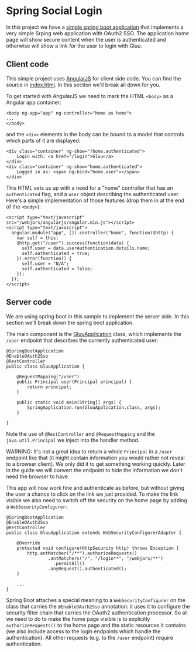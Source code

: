 # Spring Social Login

In this project we have a [simple spring boot application](src/main/java/com/example/GluuApplication) that implements a very simple Srping web application with OAuth2 SSO. The application home page will show secure content when the user is authenticated and otherwise will show a link for the user to login with Gluu.

## Client code

This simple project uses [AngularJS](https://angularjs.org/) for client side code. You can find the source in [index.html](src/main/resources/static/index.html). In this section we'll break all down for you.

To get started with AngularJS we need to mark the HTML `<body>` as a
Angular app container:

    <body ng-app="app" ng-controller="home as home">
    ...
    </body>

and the `<div>` elements in the body can be bound to a model that
controls which parts of it are displayed:

    <div class="container" ng-show="!home.authenticated">
    	Login with: <a href="/login">Gluu</a>
    </div>
    <div class="container" ng-show="home.authenticated">
    	Logged in as: <span ng-bind="home.user"></span>
    </div>

This HTML sets us up with a need for a "home" controller that has an
`authenticated` flag, and a `user` object describing the authenticated
user. Here's a simple implementation of those features (drop them in
at the end of the `<body>`):

    <script type="text/javascript" src="/webjars/angularjs/angular.min.js"></script>
    <script type="text/javascript">
      angular.module("app", []).controller("home", function($http) {
        var self = this;
        $http.get("/user").success(function(data) {
          self.user = data.userAuthentication.details.name;
          self.authenticated = true;
        }).error(function() {
          self.user = "N/A";
          self.authenticated = false;
        });
      });
    </script>

## Server code

We are using spring boot in this sample to implement the server side. In this section we'll break down the spring boot application.

The main component is the [GluuApplication](src/main/java/com/example/GluuApplication.java) class, which implements the `/user` endpoint that describes the currently
authenticated user:

    @SpringBootApplication
    @EnableOAuth2Sso
    @RestController
    public class GluuApplication {

        @RequestMapping("/user")
        public Principal user(Principal principal) {
            return principal;
        }

        public static void main(String[] args) {
            SpringApplication.run(GluuApplication.class, args);
        }

    }

Note the use of `@RestController` and `@RequestMapping` and the
`java.util.Principal` we inject into the handler method.

WARNING: It's not a great idea to return a whole `Principal` in a
`/user` endpoint like that (it might contain information you would
rather not reveal to a browser client). We only did it to get
something working quickly. Later in the guide we will convert the
endpoint to hide the information we don't need the browser to have.

This app will now work fine and authenticate as before, but without
giving the user a chance to click on the link we just provided. To
make the link visible we also need to switch off the security on the
home page by adding a `WebSecurityConfigurer`:


    @SpringBootApplication
    @EnableOAuth2Sso
    @RestController
    public class GluuApplication extends WebSecurityConfigurerAdapter {

        @Override
        protected void configure(HttpSecurity http) throws Exception {
            http.antMatcher("/**").authorizeRequests()
                    .antMatchers("/", "/login**", "/webjars/**")
                      .permitAll()
                    .anyRequest().authenticated();
        }

        ...
    }


Spring Boot attaches a special meaning to a `WebSecurityConfigurer` on
the class that carries the `@EnableOAuth2Sso` annotation: it uses it
to configure the security filter chain that carries the OAuth2
authentication processor. So all we need to do to make the home page
visible is to explicitly `authorizeRequests()` to the home page and
the static resources it contains (we also include access to the login
endpoints which handle the authentication). All other requests
(e.g. to the `/user` endpoint) require authentication.
